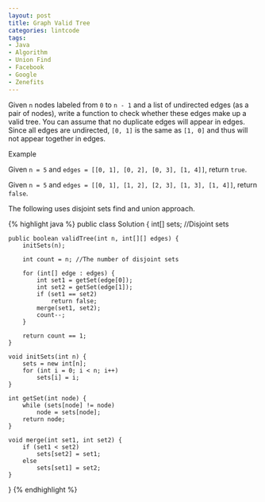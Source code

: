 ```yaml
---
layout: post
title: Graph Valid Tree
categories: lintcode
tags:
- Java
- Algorithm
- Union Find
- Facebook
- Google
- Zenefits
---
```


Given `n` nodes labeled from `0` to `n - 1` and a list of undirected edges (as a pair of nodes), write a function to check whether these edges make up a valid tree. You can assume that no duplicate edges will appear in edges. Since all edges are undirected, `[0, 1]` is the same as `[1, 0]` and thus will not appear together in edges.

Example

Given `n = 5` and `edges = [[0, 1], [0, 2], [0, 3], [1, 4]]`, return `true`.

Given `n = 5` and `edges = [[0, 1], [1, 2], [2, 3], [1, 3], [1, 4]]`, return `false`.


The following uses disjoint sets find and union approach.

{% highlight java %}
public class Solution {
    int[] sets; //Disjoint sets
    
    public boolean validTree(int n, int[][] edges) {
        initSets(n);
        
        int count = n; //The number of disjoint sets
        
        for (int[] edge : edges) {
            int set1 = getSet(edge[0]);
            int set2 = getSet(edge[1]);
            if (set1 == set2)
                return false;
            merge(set1, set2);
            count--;
        }
        
        return count == 1;
    }
    
    void initSets(int n) {
        sets = new int[n];
        for (int i = 0; i < n; i++)
            sets[i] = i;
    }
    
    int getSet(int node) {
        while (sets[node] != node)
            node = sets[node];
        return node;
    }
    
    void merge(int set1, int set2) {
        if (set1 < set2)
            sets[set2] = set1;
        else
            sets[set1] = set2;
    }
}
{% endhighlight %}